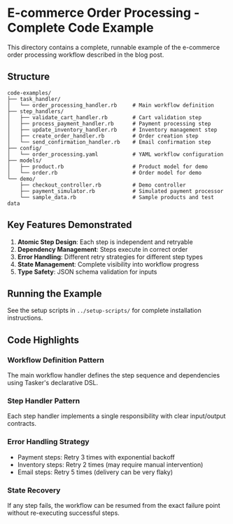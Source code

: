 # E-commerce Order Processing - Complete Code Example

This directory contains a complete, runnable example of the e-commerce order processing workflow described in the blog post.

## Structure

```
code-examples/
├── task_handler/
│   └── order_processing_handler.rb     # Main workflow definition
├── step_handlers/
│   ├── validate_cart_handler.rb        # Cart validation step
│   ├── process_payment_handler.rb      # Payment processing step
│   ├── update_inventory_handler.rb     # Inventory management step
│   ├── create_order_handler.rb         # Order creation step
│   └── send_confirmation_handler.rb    # Email confirmation step
├── config/
│   └── order_processing.yaml           # YAML workflow configuration
├── models/
│   ├── product.rb                      # Product model for demo
│   └── order.rb                        # Order model for demo
└── demo/
    ├── checkout_controller.rb          # Demo controller
    ├── payment_simulator.rb            # Simulated payment processor
    └── sample_data.rb                  # Sample products and test data
```

## Key Features Demonstrated

1. **Atomic Step Design**: Each step is independent and retryable
2. **Dependency Management**: Steps execute in correct order
3. **Error Handling**: Different retry strategies for different step types
4. **State Management**: Complete visibility into workflow progress
5. **Type Safety**: JSON schema validation for inputs

## Running the Example

See the setup scripts in `../setup-scripts/` for complete installation instructions.

## Code Highlights

### Workflow Definition Pattern
The main workflow handler defines the step sequence and dependencies using Tasker's declarative DSL.

### Step Handler Pattern
Each step handler implements a single responsibility with clear input/output contracts.

### Error Handling Strategy
- Payment steps: Retry 3 times with exponential backoff
- Inventory steps: Retry 2 times (may require manual intervention)
- Email steps: Retry 5 times (delivery can be very flaky)

### State Recovery
If any step fails, the workflow can be resumed from the exact failure point without re-executing successful steps.
